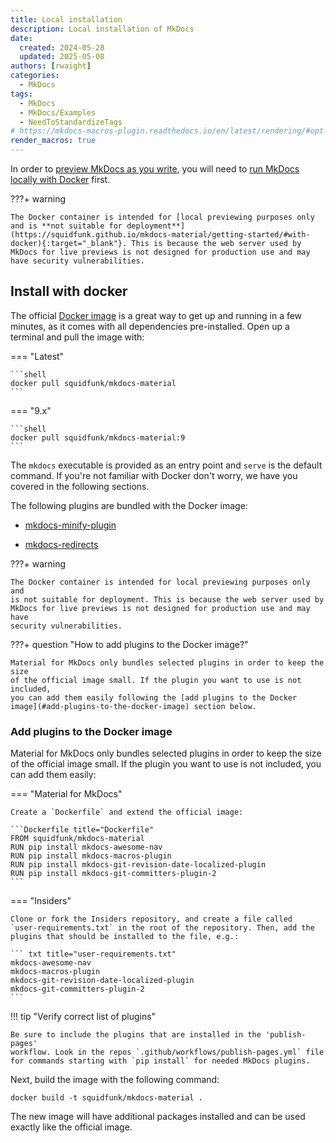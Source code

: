 ```yaml
---
title: Local installation
description: Local installation of MkDocs
date:
  created: 2024-05-28
  updated: 2025-05-08
authors: [rwaight]
categories:
  - MkDocs
tags:
  - MkDocs
  - MkDocs/Examples
  - NeedToStandardizeTags
# https://mkdocs-macros-plugin.readthedocs.io/en/latest/rendering/#opt-in-with-the-markdown-pages-header
render_macros: true
---
```


In order to [preview MkDocs as you write](mkdocs-local-preview.md#previewing-as-you-write), you will need to [run MkDocs locally with Docker](#install-with-docker) first.


???+ warning

    The Docker container is intended for [local previewing purposes only and is **not suitable for deployment**](https://squidfunk.github.io/mkdocs-material/getting-started/#with-docker){:target="_blank"}. This is because the web server used by MkDocs for live previews is not designed for production use and may have security vulnerabilities.

<!--- The Docker container warning is from:
 https://squidfunk.github.io/mkdocs-material/getting-started/#with-docker
 --->

## Install with docker

<!--- The content from this section is directly from 
 https://raw.githubusercontent.com/squidfunk/mkdocs-material/master/docs/getting-started.md
 --->

The official [Docker image] is a great way to get up and running in a few
minutes, as it comes with all dependencies pre-installed. Open up a terminal
and pull the image with:

=== "Latest"

    ```shell
    docker pull squidfunk/mkdocs-material
    ```

=== "9.x"

    ```shell
    docker pull squidfunk/mkdocs-material:9
    ```

The `mkdocs` executable is provided as an entry point and `serve` is the
default command. If you're not familiar with Docker don't worry, we have you
covered in the following sections.

The following plugins are bundled with the Docker image:

- [mkdocs-minify-plugin]
- [mkdocs-redirects]

  [Docker image]: https://hub.docker.com/r/squidfunk/mkdocs-material/
  [mkdocs-minify-plugin]: https://github.com/byrnereese/mkdocs-minify-plugin
  [mkdocs-redirects]: https://github.com/datarobot/mkdocs-redirects

???+ warning

    The Docker container is intended for local previewing purposes only and
    is not suitable for deployment. This is because the web server used by
    MkDocs for live previews is not designed for production use and may have
    security vulnerabilities.

???+ question "How to add plugins to the Docker image?"

    Material for MkDocs only bundles selected plugins in order to keep the size
    of the official image small. If the plugin you want to use is not included,
    you can add them easily following the [add plugins to the Docker image](#add-plugins-to-the-docker-image) section below.

### Add plugins to the Docker image

Material for MkDocs only bundles selected plugins in order to keep the size
of the official image small. If the plugin you want to use is not included,
you can add them easily:

=== "Material for MkDocs"

    Create a `Dockerfile` and extend the official image:

    ```Dockerfile title="Dockerfile"
    FROM squidfunk/mkdocs-material
    RUN pip install mkdocs-awesome-nav
    RUN pip install mkdocs-macros-plugin
    RUN pip install mkdocs-git-revision-date-localized-plugin
    RUN pip install mkdocs-git-committers-plugin-2
    ```

=== "Insiders"

    Clone or fork the Insiders repository, and create a file called
    `user-requirements.txt` in the root of the repository. Then, add the
    plugins that should be installed to the file, e.g.:

    ``` txt title="user-requirements.txt"
    mkdocs-awesome-nav
    mkdocs-macros-plugin
    mkdocs-git-revision-date-localized-plugin
    mkdocs-git-committers-plugin-2
    ```

!!! tip "Verify correct list of plugins"

    Be sure to include the plugins that are installed in the 'publish-pages' 
    workflow. Look in the repos `.github/workflows/publish-pages.yml` file
    for commands starting with `pip install` for needed MkDocs plugins.

Next, build the image with the following command:

```shell
docker build -t squidfunk/mkdocs-material .
```

The new image will have additional packages installed and can be used
exactly like the official image.



<!--- 
    === "Material for MkDocs"

  --- the below code block is from the MkDocs guide ---
  --- 
        ``` Dockerfile title="Dockerfile"
        FROM squidfunk/mkdocs-material
        RUN pip install mkdocs-macros-plugin
        RUN pip install mkdocs-glightbox
        ```
 ---
  --- the below code block is from this repo ---
  --- the below 'include' code block is from this repo ---
  ---         
        ```Dockerfile title="Dockerfile"
        {% include 'docker/mkdocs/Dockerfile' %}
        ```
 ---
  --- the below code block is from this repo ---
  ---         
        ```Dockerfile title="Dockerfile"
        FROM squidfunk/mkdocs-material
        # be sure to include the plugins that are installed in the 'publish-pages' workflow
        #     check the '.github/workflows/publish-pages.yml' file
        RUN pip install mkdocs-awesome-nav
        RUN pip install mkdocs-macros-plugin
        RUN pip install mkdocs-git-revision-date-localized-plugin
        RUN pip install mkdocs-git-committers-plugin-2
        ```
 ---        
 --->

